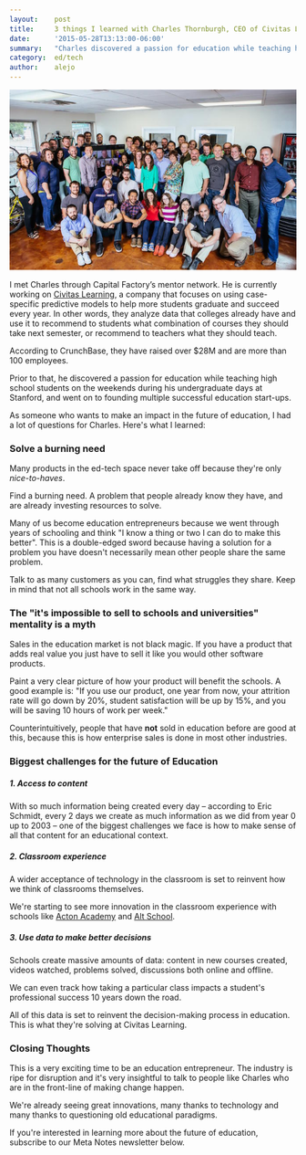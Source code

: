 ```yaml
---
layout:    post
title:     3 things I learned with Charles Thornburgh, CEO of Civitas Learning
date:      '2015-05-28T13:13:00-06:00'
summary:   "Charles discovered a passion for education while teaching high school students on the weekends during his undergraduate days at Stanford, and went on to founding multiple successful education start-ups."
category:  ed/tech
author:    alejo
---
```


![civitas](/images/civitas.jpg)

I met Charles through Capital Factory’s mentor network.
He is currently working on [Civitas Learning](http://www.civitaslearning.com/),
a company that focuses on using
case-specific predictive models to help more students graduate
and succeed every year. In other words, they analyze data that colleges already have
and use it to recommend to students what combination of courses they should take
next semester, or recommend to teachers what they should teach.

According to CrunchBase, they have raised over $28M and are more
than 100 employees.

Prior to that, he discovered a passion for education while teaching high school
students on the weekends during his undergraduate days at Stanford, and went on
to founding multiple successful education start-ups.

As someone who wants to make an impact in the future of education, I had a lot of
questions for Charles. Here's what I learned:

### Solve a burning need

Many products in the ed-tech space never take off because they're
only *nice-to-haves*.

Find a burning need. A problem that people already know they have, and are already
investing resources to solve.

Many of us become education entrepreneurs because we went through
years of schooling
and think "I know a thing or two I can do to make this better".
This is a double-edged sword because having a solution for a problem you have
doesn't necessarily mean other people share the same problem.

Talk to as many customers as you can, find what struggles they share.
Keep in mind that not all schools work in the same way.

### The "it's impossible to sell to schools and universities" mentality is a myth

Sales in the education market is not black magic. If you have a product that
adds real value you just have to sell it like you would other software products.

Paint a very clear picture of how your product will benefit the schools. A good
example is: "If you use our product, one year from now, your attrition rate will
go down by 20%, student satisfaction will be up by 15%, and you will be saving
10 hours of work per week."

Counterintuitively, people that have **not** sold in education before are good
at this, because this is how enterprise sales is done in most other industries.

### Biggest challenges for the future of Education

##### 1. Access to content

With so much information being created every day – according to Eric Schmidt,
every 2 days we create as much information as we did from year 0 up to 2003 –
one of the biggest challenges we face is how to make sense of all that content
for an educational context.

##### 2. Classroom experience

A wider acceptance of technology in the classroom is set to reinvent how we think
of classrooms themselves.

We're starting to see more innovation in the classroom experience with schools
like [Acton Academy](http://www.actonacademy.org/) and
[Alt School](https://www.altschool.com/).

##### 3. Use data to make better decisions

Schools create massive amounts of data: content in new courses created,
videos watched, problems solved, discussions both online and offline.

We can even track how taking a particular class impacts a student's professional
success 10 years down the road.

All of this data is set to reinvent the decision-making process in education.
This is what they're solving at Civitas Learning.

### Closing Thoughts

This is a very exciting time to be an education entrepreneur.
The industry is ripe for disruption and it's very insightful to talk to people
like Charles who are in the front-line of making change happen.

We're already seeing great innovations, many thanks to technology and
many thanks to questioning old educational paradigms.

If you're interested in learning more about the future of education, subscribe
to our Meta Notes newsletter below.
